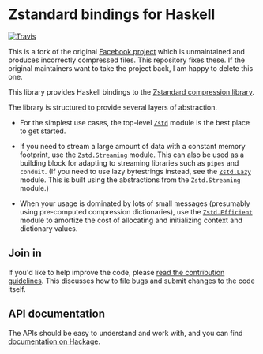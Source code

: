 # Zstandard bindings for Haskell

[![Travis](https://api.travis-ci.org/luispedro/hs-zstd.png)](https://travis-ci.org/luispedro/hs-zstd)

This is a fork of the original [Facebook
project](https://github.com/facebookarchive/hs-zstd) which is unmaintained and
produces incorrectly compressed files. This repository fixes these. If the
original maintainers want to take the project back, I am happy to delete this
one.

This library provides Haskell bindings to the
[Zstandard compression library](http://facebook.github.io/zstd/).

The library is structured to provide several layers of abstraction.

* For the simplest use cases, the top-level
  [`Zstd`](http://hackage.haskell.org/package/zstd/docs/Codec-Compression-Zstd.html)
  module is the best place to get started.

* If you need to stream a large amount of data with a constant memory
  footprint, use the
  [`Zstd.Streaming`](http://hackage.haskell.org/package/zstd/docs/Codec-Compression-Zstd-Streaming.html)
  module. This can also be used as a building block for adapting to
  streaming libraries such as `pipes` and `conduit`.  (If you need to
  use lazy bytestrings instead, see the
  [`Zstd.Lazy`](http://hackage.haskell.org/package/zstd/docs/Codec-Compression-Zstd-Lazy.html)
  module.  This is built using the abstractions from the
  `Zstd.Streaming` module.)

* When your usage is dominated by lots of small messages (presumably
  using pre-computed compression dictionaries), use the
  [`Zstd.Efficient`](http://hackage.haskell.org/package/zstd/docs/Codec-Compression-Zstd-Efficient.html)
  module to amortize the cost of allocating and initializing context
  and dictionary values.

## Join in

If you'd like to help improve the code, please
[read the contribution guidelines](CONTRIBUTING.md).  This discusses
how to file bugs and submit changes to the code itself.

## API documentation

The APIs should be easy to understand and work with, and you can find
[documentation on Hackage](http://hackage.haskell.org/package/zst).
